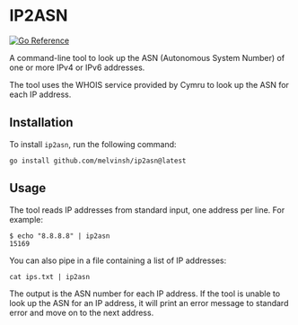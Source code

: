 # IP2ASN

[![Go Reference](https://pkg.go.dev/badge/github.com/melvinsh/asn.svg)](https://pkg.go.dev/github.com/melvinsh/asn)

A command-line tool to look up the ASN (Autonomous System Number) of one or more IPv4 or IPv6 addresses.

The tool uses the WHOIS service provided by Cymru to look up the ASN for each IP address.

## Installation

To install `ip2asn`, run the following command:

```
go install github.com/melvinsh/ip2asn@latest
```

## Usage

The tool reads IP addresses from standard input, one address per line. For example:

```
$ echo "8.8.8.8" | ip2asn
15169
```

You can also pipe in a file containing a list of IP addresses:

```
cat ips.txt | ip2asn
```

The output is the ASN number for each IP address. If the tool is unable to look up the ASN for an IP address, it will print an error message to standard error and move on to the next address.
